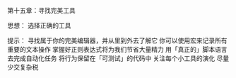 第十五章：寻找完美工具

思想：
选择正确的工具

提示：
寻找属于你的完美编辑器，并从里到外去了解它
你可以使用宏来记录所有重要的文本操作
掌握好正则表达式将为我们节省大量精力
用「真正的」脚本语言去完成自动化任务
将行为保留在「可测试」的代码中
关注每个小工具的演化
尽量少交复杂税
